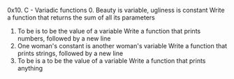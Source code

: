 
0x10. C - Variadic functions
0. Beauty is variable, ugliness is constant
Write a function that returns the sum of all its parameters
1. To be is to be the value of a variable
Write a function that prints numbers, followed by a new line
2. One woman's constant is another woman's variable
Write a function that prints strings, followed by a new line
3. To be is a to be the value of a variable
Write a function that prints anything
